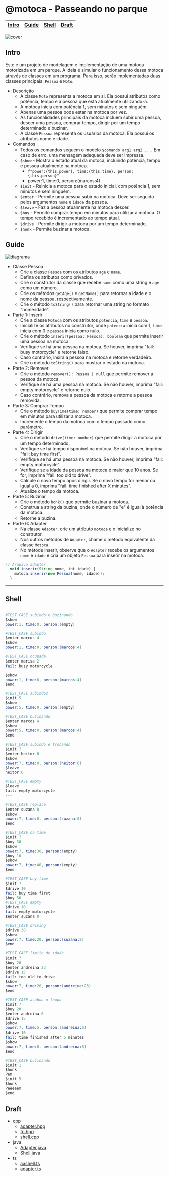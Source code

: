 # @motoca - Passeando no parque

<!-- toch -->
[Intro](#intro) | [Guide](#guide) | [Shell](#shell) | [Draft](#draft)
-- | -- | -- | --
<!-- toch -->

![cover](cover.jpg)

## Intro

Este é um projeto de modelagem e implementação de uma motoca motorizada em um parque. A ideia é simular o funcionamento dessa motoca através de classes em um programa. Para isso, serão implementadas duas classes principais: `Pessoa` e `Moto`.

- Descrição
  - A classe `Moto` representa a motoca em si. Ela possui atributos como potência, tempo e a pessoa que está atualmente utilizando-a.
  - A motoca inicia com potência 1, sem minutos e sem ninguém.
  - Apenas uma pessoa pode estar na motoca por vez.
  - As funcionalidades principais da motoca incluem subir uma pessoa, descer uma pessoa, comprar tempo, dirigir por um tempo determinado e buzinar.
  - A classe `Pessoa` representa os usuários da motoca. Ela possui os atributos nome e idade.
- Comandos
  - Todos os comandos seguem o modelo `$comando arg1 arg2 ...`. Em caso de erro, uma mensagem adequada deve ser impressa.
  - `$show` - Mostra o estado atual da motoca, incluindo potência, tempo e pessoa atualmente na motoca.
    - `f"power:{this.power}, time:{this.time}, person:{this.person}"`
    - power:1, time:0, person:(marcos:4)
  - `$init` - Reinicia a motoca para o estado inicial, com potência 1, sem minutos e sem ninguém.
  - `$enter` - Permite uma pessoa subir na motoca. Deve ser seguido pelos argumentos `nome` e `idade` da pessoa.
  - `$leave` - Faz a pessoa atualmente na motoca descer.
  - `$buy` - Permite comprar tempo em minutos para utilizar a motoca. O tempo recebido é incrementado ao tempo atual. 
  - `$drive` - Permite dirigir a motoca por um tempo determinado.
  - `$honk` - Permite buzinar a motoca.

## Guide

![diagrama](diagrama.png)

- Classe Pessoa
  - Crie a classe `Pessoa` com os atributos `age` e `name`.
  - Defina os atributos como privados.
  - Crie o construtor da classe que recebe `name` como uma string e `age` como um número.
  - Crie os métodos `getAge()` e `getName()` para retornar a idade e o nome da pessoa, respectivamente.
  - Crie o método `toString()` para retornar uma string no formato "nome:idade".
- Parte 1: Inserir
  - Crie a classe `Motoca` com os atributos `potencia`, `time` e `pessoa`.
  - Inicialize os atributos no construtor, onde `potencia` inicia com 1, `time` inicia com 0 e `pessoa` inicia como nulo.
  - Crie o método `inserir(pessoa: Pessoa): boolean` que permite inserir uma pessoa na motoca.
  - Verifique se há uma pessoa na motoca. Se houver, imprima "fail: busy motorcycle" e retorne falso.
  - Caso contrário, insira a pessoa na motoca e retorne verdadeiro.
  - Crie o método `toString()` para mostrar o estado da motoca.
- Parte 2: Remover
  - Crie o método `remover(): Pessoa | null` que permite remover a pessoa da motoca.
  - Verifique se há uma pessoa na motoca. Se não houver, imprima "fail: empty motorcycle" e retorne nulo.
  - Caso contrário, remova a pessoa da motoca e retorne a pessoa removida.
- Parte 3: Comprar Tempo
  - Crie o método `buyTime(time: number)` que permite comprar tempo em minutos para utilizar a motoca.
  - Incremente o tempo da motoca com o tempo passado como parâmetro.
- Parte 4: Dirigir
  - Crie o método `drive(time: number)` que permite dirigir a motoca por um tempo determinado.
  - Verifique se há tempo disponível na motoca. Se não houver, imprima "fail: buy time first".
  - Verifique se há uma pessoa na motoca. Se não houver, imprima "fail: empty motorcycle".
  - Verifique se a idade da pessoa na motoca é maior que 10 anos. Se for, imprima "fail: too old to drive".
  - Calcule o novo tempo após dirigir. Se o novo tempo for menor ou igual a 0, imprima "fail: time finished after X minutes".
  - Atualize o tempo da motoca.
- Parte 5: Buzinar
  - Crie o método `honk()` que permite buzinar a motoca.
  - Construa a string da buzina, onde o número de "e" é igual à potência da motoca.
  - Retorne a buzina.
- Parte 6: Adapter
  - Na classe `Adapter`, crie um atributo `motoca` e o inicialize no construtor.
  - Nos outros métodos de `Adapter`, chame o método equivalente da classe `Motoca`.
  - No métode inserir, observe que o `Adapter` recebe os argumentos `nome` e `idade` e cria um objeto `Pessoa` para inserir na motoca.

```ts
// Arquivo adapter
  void inserir(String nome, int idade) {
    motoca.inserir(new Pessoa(nome, idade));
  }
```

***

## Shell

```s

#TEST_CASE subindo e buzinando
$show
power:1, time:0, person:(empty)

#TEST_CASE subindo
$enter marcos 4
$show
power:1, time:0, person:(marcos:4)

#TEST_CASE ocupada
$enter marisa 2
fail: busy motorcycle

$show
power:1, time:0, person:(marcos:4)
$end
```

```s
#TEST_CASE subindo2
$init 5
$show
power:5, time:0, person:(empty)

#TEST_CASE buzinando
$enter marcos 4
$show
power:5, time:0, person:(marcos:4)
$end
```

```s
#TEST_CASE subindo e trocando
$init 7
$enter heitor 6
$show
power:7, time:0, person:(heitor:6)
$leave
heitor:6

#TEST_CASE empty
$leave
fail: empty motorcycle
---

#TEST_CASE replace
$enter suzana 8
$show
power:7, time:0, person:(suzana:8)
$end
```

```s
#TEST_CASE no time
$init 7
$buy 30
$show
power:7, time:30, person:(empty)
$buy 10
$show
power:7, time:40, person:(empty)
$end
```

```s
#TEST_CASE buy time 
$init 7
$drive 10
fail: buy time first
$buy 50
#TEST_CASE empty
$drive 10
fail: empty motorcycle
$enter suzana 8

#TEST_CASE driving
$drive 30
$show
power:7, time:20, person:(suzana:8)
$end
```

```s
#TEST_CASE limite de idade
$init 7
$buy 20
$enter andreina 23
$drive 15
fail: too old to drive
$show
power:7, time:20, person:(andreina:23)
$end
```

```s
#TEST_CASE acabou o tempo
$init 7
$buy 20
$enter andreina 6
$drive 15
$show
power:7, time:5, person:(andreina:6)
$drive 10
fail: time finished after 5 minutes
$show
power:7, time:0, person:(andreina:6)
$end
```

```s
#TEST_CASE buzinando
$init 1
$honk
Pem
$init 5
$honk
Peeeeem
$end
```

## Draft

<!-- links .cache/draft -->
- cpp
  - [adapter.hpp](.cache/draft/cpp/adapter.hpp)
  - [fn.hpp](.cache/draft/cpp/fn.hpp)
  - [shell.cpp](.cache/draft/cpp/shell.cpp)
- java
  - [Adapter.java](.cache/draft/java/Adapter.java)
  - [Shell.java](.cache/draft/java/Shell.java)
- ts
  - [aashell.ts](.cache/draft/ts/aashell.ts)
  - [adapter.ts](.cache/draft/ts/adapter.ts)
<!-- links -->
